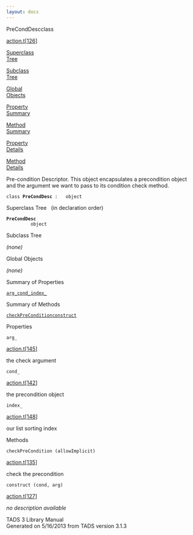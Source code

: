 ```yaml
---
layout: docs
---
```

<span class="title">PreCondDesc</span><span class="type">class</span>

[action.t](../file/action.t.html)\[[126](../source/action.t.html#126)\]

[Superclass  
Tree](#_SuperClassTree_)

[Subclass  
Tree](#_SubClassTree_)

[Global  
Objects](#_ObjectSummary_)

[Property  
Summary](#_PropSummary_)

[Method  
Summary](#_MethodSummary_)

[Property  
Details](#_Properties_)

[Method  
Details](#_Methods_)



Pre-condition Descriptor. This object encapsulates a precondition object
and the argument we want to pass to its condition check method.

`class `**`PreCondDesc`**` :   object`



<span id="_SuperClassTree_"></span>



<span class="hdln">Superclass Tree</span>   (in declaration order)



**`PreCondDesc`**  
`         object`  
<span id="_SubClassTree_"></span>



<span class="hdln">Subclass Tree</span>  



*(none)* <span id="_ObjectSummary_"></span>



<span class="hdln">Global Objects</span>  



*(none)* <span id="_PropSummary_"></span>



<span class="hdln">Summary of Properties</span>  



[`arg_`](#arg_)[`cond_`](#cond_)[`index_`](#index_)

<span id="_MethodSummary_"></span>



<span class="hdln">Summary of Methods</span>  



[`checkPreCondition`](#checkPreCondition)[`construct`](#construct)

<span id="_Properties_"></span>



<span class="hdln">Properties</span>  



<span id="arg_"></span>

`arg_`

[action.t](../file/action.t.html)\[[145](../source/action.t.html#145)\]



the check argument



<span id="cond_"></span>

`cond_`

[action.t](../file/action.t.html)\[[142](../source/action.t.html#142)\]



the precondition object



<span id="index_"></span>

`index_`

[action.t](../file/action.t.html)\[[148](../source/action.t.html#148)\]



our list sorting index



<span id="_Methods_"></span>



<span class="hdln">Methods</span>  



<span id="checkPreCondition"></span>

`checkPreCondition (allowImplicit)`

[action.t](../file/action.t.html)\[[135](../source/action.t.html#135)\]



check the precondition



<span id="construct"></span>

`construct (cond, arg)`

[action.t](../file/action.t.html)\[[127](../source/action.t.html#127)\]



*no description available*





TADS 3 Library Manual  
Generated on 5/16/2013 from TADS version 3.1.3


